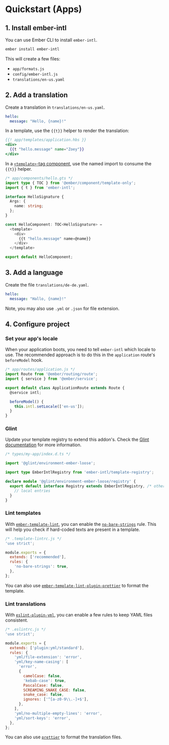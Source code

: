 # Quickstart (Apps)


## 1. Install ember-intl

You can use Ember CLI to install `ember-intl`.

```sh
ember install ember-intl
```

This will create a few files:

* `app/formats.js`
* `config/ember-intl.js`
* `translations/en-us.yaml`


## 2. Add a translation

Create a translation in `translations/en-us.yaml`.

```yaml
hello:
  message: "Hello, {name}!"
```

In a template, use the `{{t}}` helper to render the translation:

```hbs
{{! app/templates/application.hbs }}
<div>
  {{t "hello.message" name="Zoey"}}
</div>
```

In a [`<template>`-tag component](https://github.com/ember-template-imports/ember-template-imports), use the named import to consume the `{{t}}` helper.

```ts
/* app/components/hello.gts */
import type { TOC } from '@ember/component/template-only';
import { t } from 'ember-intl';

interface HelloSignature {
  Args: {
    name: string;
  };
}

const HelloComponent: TOC<HelloSignature> =
  <template>
    <div>
      {{t "hello.message" name=@name}}
    </div>
  </template>

export default HelloComponent;
```


## 3. Add a language

Create the file `translations/de-de.yaml`.

```yaml
hello:
  message: "Hallo, {name}!"
```

Note, you may also use `.yml` or `.json` for file extension.


## 4. Configure project

### Set your app's locale

When your application boots, you need to tell `ember-intl` which locale to use. The recommended approach is to do this in the `application` route's `beforeModel` hook.

```js
/* app/routes/application.js */
import Route from '@ember/routing/route';
import { service } from '@ember/service';

export default class ApplicationRoute extends Route {
  @service intl;

  beforeModel() {
    this.intl.setLocale(['en-us']);
  }
}
```


### Glint

Update your template registry to extend this addon's. Check the [Glint documentation](https://typed-ember.gitbook.io/glint/environments/ember/using-addons#using-glint-enabled-addons) for more information.

```ts
/* types/my-app/index.d.ts */

import '@glint/environment-ember-loose';

import type EmberIntlRegistry from 'ember-intl/template-registry';

declare module '@glint/environment-ember-loose/registry' {
  export default interface Registry extends EmberIntlRegistry, /* other addon registries */ {
    // local entries
  }
}
```


### Lint templates

With [`ember-template-lint`](https://github.com/ember-template-lint/ember-template-lint), you can enable the [`no-bare-strings`](https://github.com/ember-template-lint/ember-template-lint/blob/v5.13.0/docs/rule/no-bare-strings.md) rule. This will help you check if hard-coded texts are present in a template.

```js
/* .template-lintrc.js */
'use strict';

module.exports = {
  extends: ['recommended'],
  rules: {
    'no-bare-strings': true,
  },
};
```

You can also use [`ember-template-lint-plugin-prettier`](https://github.com/ember-template-lint/ember-template-lint-plugin-prettier) to format the template.


### Lint translations

With [`eslint-plugin-yml`](https://ota-meshi.github.io/eslint-plugin-yml/), you can enable a few rules to keep YAML files consistent.


```js
/* .eslintrc.js */
'use strict';

module.exports = {
  extends: ['plugin:yml/standard'],
  rules: {
    'yml/file-extension': 'error',
    'yml/key-name-casing': [
      'error',
      {
        camelCase: false,
        'kebab-case': true,
        PascalCase: false,
        SCREAMING_SNAKE_CASE: false,
        snake_case: false,
        ignores: ['^[a-z0-9\\.-]+$'],
      },
    ],
    'yml/no-multiple-empty-lines': 'error',
    'yml/sort-keys': 'error',
  },
};
```

You can also use [`prettier`](https://prettier.io/) to format the translation files.
